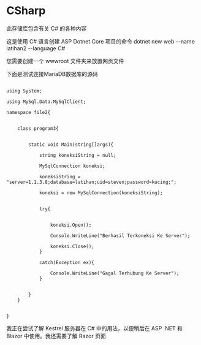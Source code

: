 # CSharp
此存储库包含有关 C# 的各种内容

这是使用 C# 语言创建 ASP Dotnet Core 项目的命令
dotnet new web --name latihan2 --language C#

您需要创建一个 wwwroot 文件夹来放置网页文件


下面是测试连接MariaDB数据库的源码

```

using System;

using MySql.Data.MySqlClient;

namespace file2{
	
	
	class program3{
		
		
		static void Main(string[]args){
			
			string koneksiString = null;
			
			MySqlConnection koneksi;
			
			koneksiString = "server=1.1.3.8;database=latihan;uid=steven;password=kucing;";
			
			koneksi = new MySqlConnection(koneksiString);
			
			
			try{
				
				
				koneksi.Open();
				
				Console.WriteLine("Berhasil Terkoneksi Ke Server");
				
				koneksi.Close();
			}
			
			catch(Exception ex){
				
				Console.WriteLine("Gagal Terhubung Ke Server");
			}
			
			
		}
	}
	
	
}

```

我正在尝试了解 Kestrel 服务器在 C# 中的用法，以便稍后在 ASP .NET 和 Blazor 中使用。我还需要了解 Razor 页面












